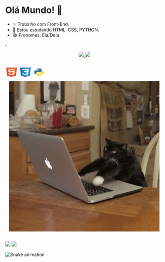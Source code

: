 # Olá Mundo! 👋

- ✨ Trabalho com Front-End.
- 🔭 Estou estudando HTML, CSS, PYTHON.
- 😄 Pronomes: Ela/Dela
 
-<div align="center">
  <a href="https://github.com/gabrieledaconceicao">
  <img height="180em" src="https://github-readme-stats.vercel.app/api?username=gabrieledaconceicao&show_icons=true&theme=midnight-purple&include_all_commits=true&count_private=true"/>
  <img height="180em" src="https://github-readme-stats.vercel.app/api/top-langs/?username=gabrieledaconceicao&layout=compact&langs_count=7&theme=midnight-purple"/>
</div>
<div style="display: inline_block"><br>
  <img align="center" alt="Gabriele-HTML" height="30" width="40" src="https://raw.githubusercontent.com/devicons/devicon/master/icons/html5/html5-original.svg">
  <img align="center" alt="Gabriele-CSS" height="30" width="40" src="https://raw.githubusercontent.com/devicons/devicon/master/icons/css3/css3-original.svg">
  <img align="center" alt="Gabriele-Python" height="30" width="40" src="https://raw.githubusercontent.com/devicons/devicon/master/icons/python/python-original.svg">
 <p align="center">
    <img windth="470" src=https://github.com/gabrieledaconceicao/gabrieledaconceicao/blob/7238d4ecbec43867adf79e03ea742190a111b6ef/giphy%20(1).gif
</div>
  
##
  
<div> 
  <a href = "mailto:gabi445elle@gmail.com"><img src="https://img.shields.io/badge/-Gmail-%23333?style=for-the-badge&logo=gmail&logoColor=white" target="_blank"></a>
   <a href="https://www.linkedin.com/in/www.linkedin.com/in/gabriele-da-conceição-579859239" target="_blank"><img src="https://img.shields.io/badge/-LinkedIn-%230077B5?style=for-the-badge&logo=linkedin&logoColor=white" target="_blank"></a> 
 </div>
 
![Snake animation](https://github.com/gabrieledaconceicao/gabrieledaconceicao/blob/output/github-contribution-grid-snake.svg)

